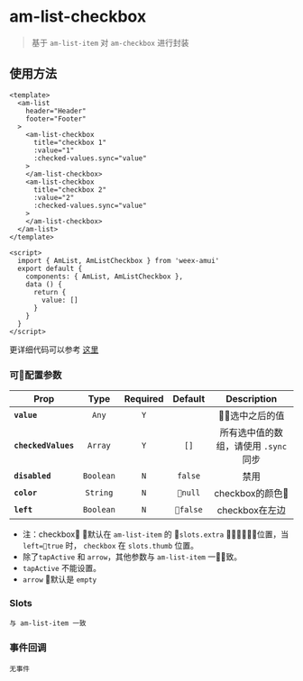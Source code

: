 # am-list-checkbox

> 基于 `am-list-item` 对 `am-checkbox` 进行封装


## 使用方法 

```vue
<template>
  <am-list
    header="Header"
    footer="Footer"
  >
    <am-list-checkbox
      title="checkbox 1"
      :value="1"
      :checked-values.sync="value"
    >
    </am-list-checkbox>
    <am-list-checkbox
      title="checkbox 2"
      :value="2"
      :checked-values.sync="value"
    >
    </am-list-checkbox>
  </am-list>
</template>

<script>
  import { AmList, AmListCheckbox } from 'weex-amui'
  export default {
    components: { AmList, AmListCheckbox },
    data () {
      return {
        value: []
      }
    }
  }
</script>

```
更详细代码可以参考 [这里](https://github.com/HMingHe/weex-amui/blob/master/example/list-checkbox/index.vue)

### 可配置参数
| Prop	 | Type | Required | Default | Description |
| ---- |:----:|:---:|:-------:|:----------:|
| **`value`** | `Any` | `Y` |  | 选中之后的值 |
| **`checkedValues`** | `Array` | `Y` | `[]`  | 所有选中值的数组，请使用 `.sync` 同步 |
| **`disabled`** | `Boolean` | `N` | `false` | 禁用 |
| **`color`** | `String` | `N` | `null` | checkbox的颜色 |
| **`left`** | `Boolean` | `N` | `false` | checkbox在左边 |


- 注：checkbox 默认在 `am-list-item` 的 `slots.extra` 位置，当 `left=true` 时， `checkbox` 在 `slots.thumb` 位置。
- 除了`tapActive` 和 `arrow`，其他参数与 `am-list-item` 一致。
- `tapActive` 不能设置。
- `arrow` 默认是 `empty`



### Slots
```
与 am-list-item 一致
```

### 事件回调
```
无事件
```